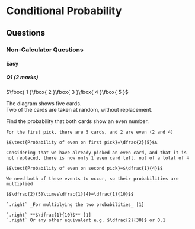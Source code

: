 # Conditional Probability
## Questions
### Non-Calculator Questions
#### Easy
##### Q1 _(2 marks)_
$\fbox{ 1 }\fbox{ 2 }\fbox{ 3 }\fbox{ 4 }\fbox{ 5 }$

The diagram shows five cards.  
Two of the cards are taken at random, without replacement.

Find the probability that both cards show an even number.
```ad-mark
For the first pick, there are 5 cards, and 2 are even (2 and 4)

$$\text{Probability of even on first pick}=\dfrac{2}{5}$$

Considering that we have already picked an even card, and that it is not replaced, there is now only 1 even card left, out of a total of 4

$$\text{Probability of even on second pick}=$\dfrac{1}{4}$$

We need both of these events to occur, so their probabilities are multiplied

$$\dfrac{2}{5}\times\dfrac{1}{4}=\dfrac{1}{10}$$

`.right` _For multiplying the two probabilities_ [1]

`.right` **$\dfrac{1}{10}$** [1]  
`.right` Or any other equivalent e.g. $\dfrac{2}{30}$ or 0.1
```